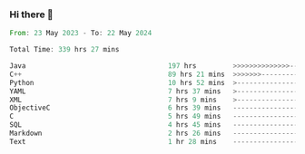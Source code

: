 ### Hi there 👋

<!--
**luoxuanzao/luoxuanzao** is a ✨ _special_ ✨ repository because its `README.md` (this file) appears on your GitHub profile.

Here are some ideas to get you started:

- 🔭 I’m currently working on ...
- 🌱 I’m currently learning ...
- 👯 I’m looking to collaborate on ...
- 🤔 I’m looking for help with ...
- 💬 Ask me about ...
- 📫 How to reach me: ...
- 😄 Pronouns: ...
- ⚡ Fun fact: ...
-->

<!--START_SECTION:waka-->

```rust
From: 23 May 2023 - To: 22 May 2024

Total Time: 339 hrs 27 mins

Java                                   197 hrs         >>>>>>>>>>>>>>-----------   57.89 %
C++                                    89 hrs 21 mins  >>>>>>>------------------   26.26 %
Python                                 10 hrs 52 mins  >------------------------   03.19 %
YAML                                   7 hrs 37 mins   >------------------------   02.24 %
XML                                    7 hrs 9 mins    >------------------------   02.10 %
ObjectiveC                             6 hrs 39 mins   -------------------------   01.96 %
C                                      5 hrs 49 mins   -------------------------   01.71 %
SQL                                    4 hrs 45 mins   -------------------------   01.40 %
Markdown                               2 hrs 26 mins   -------------------------   00.72 %
Text                                   1 hr 28 mins    -------------------------   00.43 %
```

<!--END_SECTION:waka-->